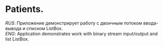 # Patients.
<i>RUS</i>: Приложение демонстрирует работу с двоичным потоком ввода-вывода и списком ListBox. <br/>
<i>ENG</i>: Application demonstrates work with binary stream input/output and list ListBox.
